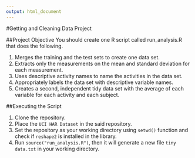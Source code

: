 ```yaml
---
output: html_document
---
```


#Getting and Cleaning Data Project



##Project Objective
You should create one R script called run_analysis.R that does the following. 

1. Merges the training and the test sets to create one data set. 
2. Extracts only the measurements on the mean and standard deviation for each measurement.  
3. Uses descriptive activity names to name the activities in the data set. 
4. Appropriately labels the data set with descriptive variable names.  
5. Creates a second, independent tidy data set with the average of each variable for each activity and each subject. 

##Executing the Script
1. Clone the repository.
2. Place the `UCI HAR Dataset` in the said repository.
3. Set the repository as your working directory using `setwd()` function and check if `reshape2` is installed in the library.
4. Run `source("run_analysis.R")`, then it will generate a new file `tiny data.txt` in your working directory.